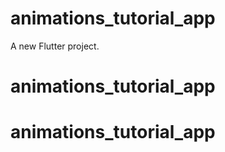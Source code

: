 # animations_tutorial_app

A new Flutter project.
# animations_tutorial_app
# animations_tutorial_app
